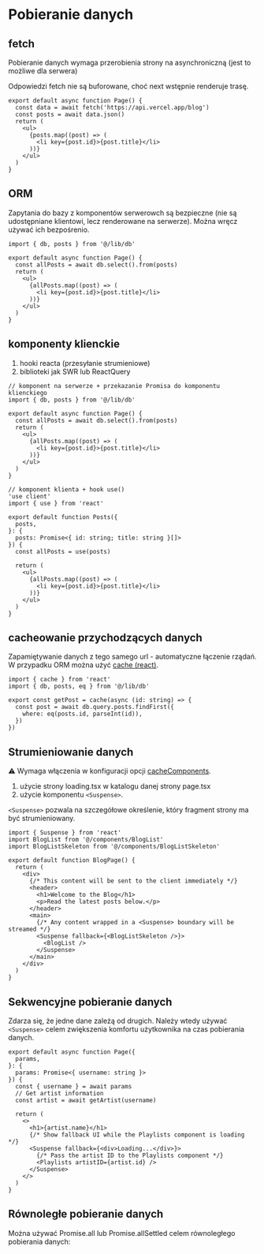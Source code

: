 # Pobieranie danych

## fetch

Pobieranie danych wymaga przerobienia strony na asynchroniczną (jest to możliwe dla serwera)

Odpowiedzi fetch nie są buforowane, choć next wstępnie renderuje trasę.

```tsx
export default async function Page() {
  const data = await fetch('https://api.vercel.app/blog')
  const posts = await data.json()
  return (
    <ul>
      {posts.map((post) => (
        <li key={post.id}>{post.title}</li>
      ))}
    </ul>
  )
}
```


## ORM

Zapytania do bazy z komponentów serwerowch są bezpieczne (nie są udostępniane klientowi, lecz renderowane na serwerze). Można wręcz używać ich bezpośrenio.

```tsx
import { db, posts } from '@/lib/db'
 
export default async function Page() {
  const allPosts = await db.select().from(posts)
  return (
    <ul>
      {allPosts.map((post) => (
        <li key={post.id}>{post.title}</li>
      ))}
    </ul>
  )
}
```

## komponenty klienckie

1. hooki reacta (przesyłanie strumieniowe)
2. biblioteki jak SWR lub ReactQuery


```tsx
// komponent na serwerze + przekazanie Promisa do komponentu klienckiego
import { db, posts } from '@/lib/db'
 
export default async function Page() {
  const allPosts = await db.select().from(posts)
  return (
    <ul>
      {allPosts.map((post) => (
        <li key={post.id}>{post.title}</li>
      ))}
    </ul>
  )
}

// komponent klienta + hook use()
'use client'
import { use } from 'react'
 
export default function Posts({
  posts,
}: {
  posts: Promise<{ id: string; title: string }[]>
}) {
  const allPosts = use(posts)
 
  return (
    <ul>
      {allPosts.map((post) => (
        <li key={post.id}>{post.title}</li>
      ))}
    </ul>
  )
}
```

## cacheowanie przychodzących danych

Zapamiętywanie danych z tego samego url - automatyczne łączenie rządań. W przypadku ORM można użyć [cache (react)](https://react.dev/reference/react/cache).

```tsx
import { cache } from 'react'
import { db, posts, eq } from '@/lib/db'
 
export const getPost = cache(async (id: string) => {
  const post = await db.query.posts.findFirst({
    where: eq(posts.id, parseInt(id)),
  })
})
```

## Strumieniowanie danych

⚠️ Wymaga włączenia w konfiguracji opcji [cacheComponents](https://nextjs.org/docs/app/api-reference/config/next-config-js/cacheComponents).

1. użycie strony loading.tsx w katalogu danej strony page.tsx
2. użycie komponentu `<Suspense>`.

`<Suspense>` pozwala na szczegółowe określenie, który fragment strony ma być strumieniowany.

```tsx
import { Suspense } from 'react'
import BlogList from '@/components/BlogList'
import BlogListSkeleton from '@/components/BlogListSkeleton'
 
export default function BlogPage() {
  return (
    <div>
      {/* This content will be sent to the client immediately */}
      <header>
        <h1>Welcome to the Blog</h1>
        <p>Read the latest posts below.</p>
      </header>
      <main>
        {/* Any content wrapped in a <Suspense> boundary will be streamed */}
        <Suspense fallback={<BlogListSkeleton />}>
          <BlogList />
        </Suspense>
      </main>
    </div>
  )
}
```

## Sekwencyjne pobieranie danych

Zdarza się, że jedne dane zależą od drugich. Należy wtedy używać `<Suspense>` celem zwiększenia komfortu użytkownika na czas pobierania danych.

```tsx
export default async function Page({
  params,
}: {
  params: Promise<{ username: string }>
}) {
  const { username } = await params
  // Get artist information
  const artist = await getArtist(username)
 
  return (
    <>
      <h1>{artist.name}</h1>
      {/* Show fallback UI while the Playlists component is loading */}
      <Suspense fallback={<div>Loading...</div>}>
        {/* Pass the artist ID to the Playlists component */}
        <Playlists artistID={artist.id} />
      </Suspense>
    </>
  )
}
```

## Równoległe pobieranie danych

Można używać Promise.all lub Promise.allSettled celem równoległego pobierania danych:

